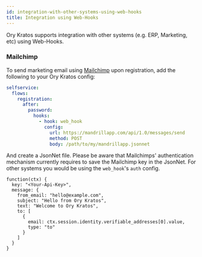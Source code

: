 ```yaml
---
id: integration-with-other-systems-using-web-hooks
title: Integration using Web-Hooks
---
```


Ory Kratos supports integration with other systems (e.g. ERP, Marketing, etc)
using Web-Hooks.

### Mailchimp

To send marketing email using [Mailchimp](https://mailchimp.com) upon registration,
add the following to your Ory Kratos config:

```yaml title="path/to/my/kratos.config.yml"
selfservice:
  flows:
    registration:
      after:
        password:
          hooks:
            - hook: web_hook
              config:
                url: https://mandrillapp.com/api/1.0/messages/send
                method: POST
                body: /path/to/my/mandrillapp.jsonnet
```

And create a JsonNet file. Please be aware that Mailchimps' authentication
mechanism currently requires to save the Mailchimp key in the JsonNet. For
other systems you would be using the `web_hook`'s `auth` config.

```jsonnet title="/path/to/my/mandrillapp.jsonnet"
function(ctx) {
  key: "<Your-Api-Key>",
  message: {
    from_email: "hello@example.com",
    subject: "Hello from Ory Kratos",
    text: "Welcome to Ory Kratos",
    to: [
      {
        email: ctx.session.identity.verifiable_addresses[0].value,
        type: "to"
      }
    ]
  }
}
```
